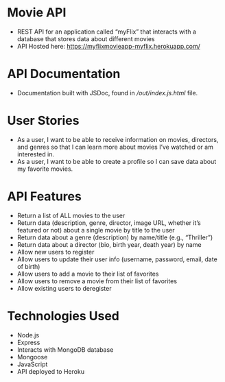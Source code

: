# Movie API

- REST API for an application called “myFlix” that interacts with a database that stores data about different movies
- API Hosted here: https://myflixmovieapp-myflix.herokuapp.com/

# API Documentation

- Documentation built with JSDoc, found in */out/index.js.html* file.

# User Stories

- As a user, I want to be able to receive information on movies, directors, and genres so that I
can learn more about movies I’ve watched or am interested in.
- As a user, I want to be able to create a profile so I can save data about my favorite movies.

# API Features

- Return a list of ALL movies to the user
- Return data (description, genre, director, image URL, whether it’s featured or not) about a
single movie by title to the user
- Return data about a genre (description) by name/title (e.g., “Thriller”)
- Return data about a director (bio, birth year, death year) by name
- Allow new users to register
- Allow users to update their user info (username, password, email, date of birth)
- Allow users to add a movie to their list of favorites
- Allow users to remove a movie from their list of favorites
- Allow existing users to deregister

# Technologies Used
- Node.js
- Express
- Interacts with MongoDB database
- Mongoose
- JavaScript
- API deployed to Heroku
